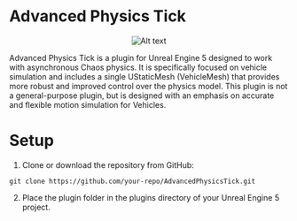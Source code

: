 Advanced Physics Tick
=====================

<div align="center">

![Alt text](banner.png)

</div>

Advanced Physics Tick is a plugin for Unreal Engine 5 designed to work with asynchronous Chaos physics. It is specifically focused on vehicle simulation and includes a single UStaticMesh (VehicleMesh) that provides more robust and improved control over the physics model. This plugin is not a general-purpose plugin, but is designed with an emphasis on accurate and flexible motion simulation for Vehicles.

Setup
=========

1. Clone or download the repository from GitHub:
```
git clone https://github.com/your-repo/AdvancedPhysicsTick.git
```
2. Place the plugin folder in the plugins directory of your Unreal Engine 5 project.